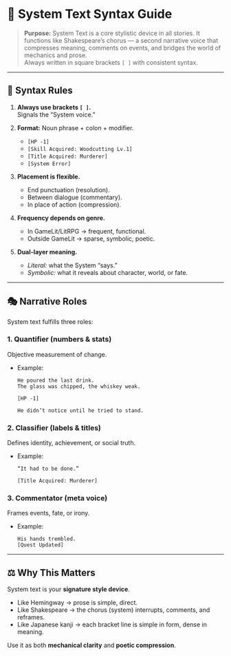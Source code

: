 # 📜 System Text Syntax Guide

> **Purpose:** System Text is a core stylistic device in all stories. It functions like Shakespeare’s chorus — a second narrative voice that compresses meaning, comments on events, and bridges the world of mechanics and prose.  
> Always written in square brackets `[ ]` with consistent syntax.

---

## 🧩 Syntax Rules

1. **Always use brackets `[ ]`.**  
   Signals the “System voice.”

2. **Format:** Noun phrase + colon + modifier.  
   - `[HP -1]`  
   - `[Skill Acquired: Woodcutting Lv.1]`  
   - `[Title Acquired: Murderer]`  
   - `[System Error]`  

3. **Placement is flexible.**  
   - End punctuation (resolution).  
   - Between dialogue (commentary).  
   - In place of action (compression).  

4. **Frequency depends on genre.**  
   - In GameLit/LitRPG → frequent, functional.  
   - Outside GameLit → sparse, symbolic, poetic.  

5. **Dual-layer meaning.**  
   - *Literal:* what the System “says.”  
   - *Symbolic:* what it reveals about character, world, or fate.

---

## 🎭 Narrative Roles

System text fulfills three roles:

### 1. Quantifier (numbers & stats)
Objective measurement of change.  
- Example:  
  ```
  He poured the last drink.  
  The glass was chipped, the whiskey weak.  

  [HP -1]

  He didn’t notice until he tried to stand.
  ```

### 2. Classifier (labels & titles)
Defines identity, achievement, or social truth.  
- Example:  
  ```
  “It had to be done.”  

  [Title Acquired: Murderer]
  ```

### 3. Commentator (meta voice)
Frames events, fate, or irony.  
- Example:  
  ```
  His hands trembled.  
  [Quest Updated]
  ```

---

## ⚖️ Why This Matters

System text is your **signature style device**.  
- Like Hemingway → prose is simple, direct.  
- Like Shakespeare → the chorus (system) interrupts, comments, and reframes.  
- Like Japanese kanji → each bracket line is simple in form, dense in meaning.

Use it as both **mechanical clarity** and **poetic compression**.
